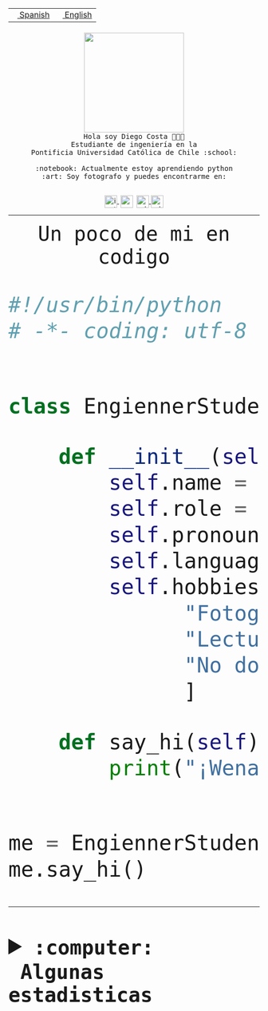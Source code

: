 <table border="0"  align="right">
 <tr><td><a href="README.md"><img src="https://upload.wikimedia.org/wikipedia/commons/thumb/8/89/Bandera_de_Espa%C3%B1a.svg/1200px-Bandera_de_Espa%C3%B1a.svg.png" height="10"> Spanish</a></td>
 <td><a href="README.en.md"><img src="https://upload.wikimedia.org/wikipedia/commons/a/a4/Flag_of_the_United_States.svg" height="10"> English</a></td></tr>
</table><br><br><br>


<p align="center">
  <img src="https://github.com/diegocostares/diegocostares/blob/main/Images/aaa2.gif?raw=true" height="200px">
  <br><samp>
    Hola soy Diego Costa 👨🏻‍💻<br>
    Estudiante de ingeniería en la <br>
    Pontificia Universidad Católica de Chile :school:<br>
  <br>
    :notebook: Actualmente estoy aprendiendo python <br>
    :art: Soy fotografo y puedes encontrarme en: <br>
  <br></samp>
  
</p>

<p align="center">
   <a href="https://instagram.com/diegocosta_no" target="blank">
    <img 
    align="center" src="https://cdn.jsdelivr.net/npm/simple-icons@3.0.1/icons/instagram.svg" alt="instagram" height="25px" width="25px" />
  </a>
  <a style="border: 3px solid; color: white;"href="https://t.me/diegocosta_no" target="blank">
  <img
  align="center" alt="Telegram" width="25px" src="https://icons-for-free.com/iconfiles/png/512/Telegram-1324888767380505522.png" />
</a>
<a href="https://api.whatsapp.com/send?phone=56971897835&text=Hola!" target="blank">
  <img
  align="center" alt="wtsp" width="25px" src="https://img.icons8.com/pastel-glyph/2x/whatsapp--v2.png" />
</a>
<a href="https://www.linkedin.com/in/diego-costa-786249213/" target="blank">
  <img
  align="center" alt="wtsp" width="25px" src="https://img.icons8.com/metro/452/linkedin.png" />
</a>

  </a>
</p>

---


<p align="center"><font size="25"><samp>Un poco de mi en codigo</samp></front></p>


```python
#!/usr/bin/python
# -*- coding: utf-8 -*-


class EngiennerStudent:

    def __init__(self):
        self.name = "Diego Costa"
        self.role = "Estudiante"
        self.pronouns = "he/him"
        self.language_spoken = ["es_CL", "en_US"]
        self.hobbies = [
              "Fotografia",
              "Lectura",
              "No dormir",
              ]

    def say_hi(self):
        print("¡Wena mundo!")


me = EngiennerStudent()
me.say_hi()
```
---
<details>
  <summary><b><samp>:computer: &nbsp;Algunas estadisticas</samp></b></summary>
  <br/></p>

<!--START_SECTION:waka-->
![Code Time](http://img.shields.io/badge/Code%20Time-621%20hrs%2016%20mins-blue)

**Soy nocturno 🦉** 

```text
🌞 Mañana     5 commits      ░░░░░░░░░░░░░░░░░░░░░░░░░   1.13% 
🌆 Día        131 commits    ███████░░░░░░░░░░░░░░░░░░   29.71% 
🌃 Tarde      171 commits    █████████░░░░░░░░░░░░░░░░   38.78% 
🌙 Noche      134 commits    ███████░░░░░░░░░░░░░░░░░░   30.39%

```
📅 **Soy más productivo los Miércoles** 

```text
Lunes        30 commits     █░░░░░░░░░░░░░░░░░░░░░░░░   6.8% 
Martes       49 commits     ██░░░░░░░░░░░░░░░░░░░░░░░   11.11% 
Miércoles    127 commits    ███████░░░░░░░░░░░░░░░░░░   28.8% 
Jueves       55 commits     ███░░░░░░░░░░░░░░░░░░░░░░   12.47% 
Viernes      23 commits     █░░░░░░░░░░░░░░░░░░░░░░░░   5.22% 
Sábado       64 commits     ███░░░░░░░░░░░░░░░░░░░░░░   14.51% 
Domingo      93 commits     █████░░░░░░░░░░░░░░░░░░░░   21.09%

```


📊 **Esta semana me dediqué a** 

```text
🐱‍💻 Proyectos: 
PautaT0-2022-2           49 mins             ████████████████████░░░░░   83.27% 
PautaT0-2022-1-main      5 mins              ██░░░░░░░░░░░░░░░░░░░░░░░   9.96% 
T3-2022-1-diegocostares-m3 mins              █░░░░░░░░░░░░░░░░░░░░░░░░   6.77%

```


 Last Updated on 09/08/2022 22:24:34 UTC
<!--END_SECTION:waka-->
  
  

<p align="center"> <img src="https://github-readme-stats.vercel.app/api?username=diegocostares&show_icons=true&theme=ayu-mirage" alt="abhisheknaiidu" /></p>
 
</details>
